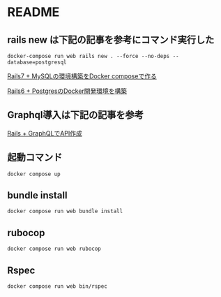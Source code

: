 # README

## rails new は下記の記事を参考にコマンド実行した
```
docker-compose run web rails new . --force --no-deps --database=postgresql
```
[Rails7 + MySQLの環境構築をDocker composeで作る](https://qiita.com/croquette0212/items/7b99d9339fd773ddf20b)

[Rails6 + PostgresのDocker開発環境を構築](https://qiita.com/d0ne1s/items/f724a08119bad2973e46)

## Graphql導入は下記の記事を参考

[Rails + GraphQLでAPI作成](https://zenn.dev/slowhand/articles/4fe99377185100)

## 起動コマンド
```
docker compose up
```

## bundle install
```
docker compose run web bundle install
```

## rubocop
```
docker compose run web rubocop
```

## Rspec
```
docker compose run web bin/rspec
```
